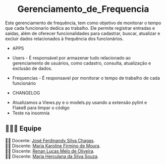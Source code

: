 <h1 align="center"> Gerenciamento_de_Frequencia </h1

 <p align="justify"> Este gerenciamento de frequência, tem como objetivo de monitorar o tempo que cada funcionario dedica ao trabalho. Ele permite registrar entradas e saídas, além de oferecer funcionalidades para cadastrar, buscar, atualizar e excluir dados relacionados à frequência dos funcionários.</p>

* APPS 

- Users - É responsável por armazenar tudo relacionado ao gerenciamento de usuários, como cadastro, consulta, atualização e exclusão de dados.

- Frequencias - É responsavel por monitorar o tempo de trabalho de cada funcionário

* CHANGELOG 

- Atualizamos a Views.py  e o models.py usando a extensão pylint e Flake8 para limpar o código
- Teste na insomnia
  
## :family_man_woman_girl: Equipe
:woman_teacher: Docente: [José Ferdinandy Silva Chagas](https://github.com/FerdinandChagas).<br />
:woman_student: Discente: [Maria Karoline Firmino de Moura](https://github.com/Mkaroline).<br />
:woman_student: Discente: [Renan Lucas Melo de Oliveira](https://github.com/RenanLucas19).<br />
:woman_student: Discente: [Maria Herculana da Silva Souza](https://github.com/Mhercu).<br />

